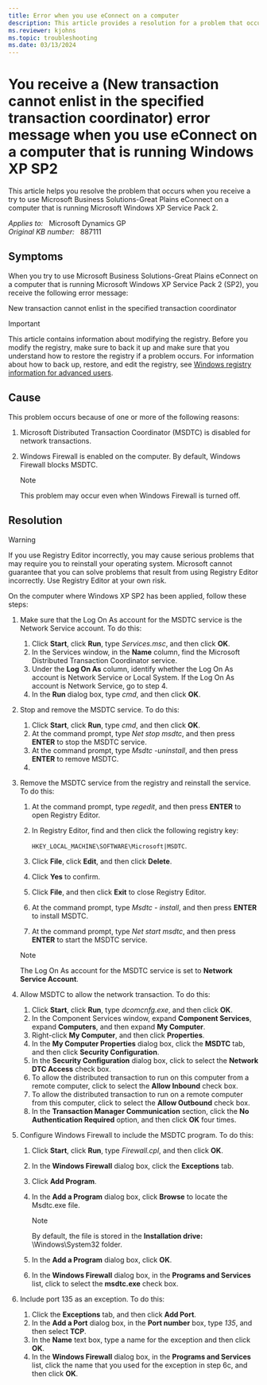 ```yaml
---
title: Error when you use eConnect on a computer
description: This article provides a resolution for a problem that occurs when you receive a try to use Microsoft Business Solutions-Great Plains eConnect on a computer that is running Microsoft Windows XP Service Pack 2.
ms.reviewer: kjohns
ms.topic: troubleshooting
ms.date: 03/13/2024
---
```

# You receive a (New transaction cannot enlist in the specified transaction coordinator) error message when you use eConnect on a computer that is running Windows XP SP2

This article helps you resolve the problem that occurs when you receive a try to use Microsoft Business Solutions-Great Plains eConnect on a computer that is running Microsoft Windows XP Service Pack 2.

_Applies to:_ &nbsp; Microsoft Dynamics GP  
_Original KB number:_ &nbsp; 887111

## Symptoms

When you try to use Microsoft Business Solutions-Great Plains eConnect on a computer that is running Microsoft Windows XP Service Pack 2 (SP2), you receive the following error message:

New transaction cannot enlist in the specified transaction coordinator

> [!IMPORTANT]
> This article contains information about modifying the registry. Before you modify the registry, make sure to back it up and make sure that you understand how to restore the registry if a problem occurs. For information about how to back up, restore, and edit the registry, see [Windows registry information for advanced users](../../windows-server/performance/windows-registry-advanced-users.md).

## Cause

This problem occurs because of one or more of the following reasons:

1. Microsoft Distributed Transaction Coordinator (MSDTC) is disabled for network transactions.
2. Windows Firewall is enabled on the computer. By default, Windows Firewall blocks MSDTC.

    > [!NOTE]
    > This problem may occur even when Windows Firewall is turned off.

## Resolution

> [!WARNING]
> If you use Registry Editor incorrectly, you may cause serious problems that may require you to reinstall your operating system. Microsoft cannot guarantee that you can solve problems that result from using Registry Editor incorrectly. Use Registry Editor at your own risk.

On the computer where Windows XP SP2 has been applied, follow these steps:

1. Make sure that the Log On As account for the MSDTC service is the Network Service account. To do this:

   1. Click **Start**, click **Run**, type *Services.msc*, and then click **OK**.
   2. In the Services window, in the **Name** column, find the Microsoft Distributed Transaction Coordinator service.
   3. Under the **Log On As** column, identify whether the Log On As account is Network Service or Local System. If the Log On As account is Network Service, go to step 4.
   4. In the **Run** dialog box, type *cmd*, and then click **OK**.

2. Stop and remove the MSDTC service. To do this:

   1. Click **Start**, click **Run**, type *cmd*, and then click **OK**.
   2. At the command prompt, type *Net stop msdtc*, and then press **ENTER** to stop the MSDTC service.
   3. At the command prompt, type *Msdtc -uninstall*, and then press **ENTER** to remove MSDTC.
   4.

3. Remove the MSDTC service from the registry and reinstall the service. To do this:

   1. At the command prompt, type *regedit*, and then press **ENTER** to open Registry Editor.
   2. In Registry Editor, find and then click the following registry key:

      `HKEY_LOCAL_MACHINE\SOFTWARE\Microsoft|MSDTC`.
  
   3. Click **File**, click **Edit**, and then click **Delete**.
   4. Click **Yes** to confirm.
   5. Click **File**, and then click **Exit** to close Registry Editor.
   6. At the command prompt, type *Msdtc - install*, and then press **ENTER** to install MSDTC.
   7. At the command prompt, type *Net start msdtc*, and then press **ENTER** to start the MSDTC service.

   > [!NOTE]
   > The Log On As account for the MSDTC service is set to **Network Service Account**.

4. Allow MSDTC to allow the network transaction. To do this:

   1. Click **Start**, click **Run**, type *dcomcnfg.exe*, and then click **OK**.
   2. In the Component Services window, expand **Component Services**, expand **Computers**, and then expand **My Computer**.
   3. Right-click **My Computer**, and then click **Properties**.
   4. In the **My Computer Properties** dialog box, click the **MSDTC** tab, and then click **Security Configuration**.
   5. In the **Security Configuration** dialog box, click to select the **Network DTC Access** check box.
   6. To allow the distributed transaction to run on this computer from a remote computer, click to select the **Allow Inbound** check box.
   7. To allow the distributed transaction to run on a remote computer from this computer, click to select the **Allow Outbound** check box.
   8. In the **Transaction Manager Communication** section, click the **No Authentication Required** option, and then click **OK** four times.

5. Configure Windows Firewall to include the MSDTC program. To do this:

   1. Click **Start**, click **Run**, type *Firewall.cpl*, and then click **OK**.
   2. In the **Windows Firewall** dialog box, click the **Exceptions** tab.
   3. Click **Add Program**.
   4. In the **Add a Program** dialog box, click **Browse** to locate the Msdtc.exe file.

      > [!NOTE]
      > By default, the file is stored in the **Installation drive:** \Windows\System32 folder.

   5. In the **Add a Program** dialog box, click **OK**.
   6. In the **Windows Firewall** dialog box, in the **Programs and Services** list, click to select the **msdtc.exe** check box.

6. Include port 135 as an exception. To do this:

   1. Click the **Exceptions** tab, and then click **Add Port**.
   2. In the **Add a Port** dialog box, in the **Port number** box, type *135*, and then select **TCP**.
   3. In the **Name** text box, type a name for the exception and then click **OK**.
   4. In the **Windows Firewall** dialog box, in the **Programs and Services** list, click the name that you used for the exception in step 6c, and then click **OK**.
